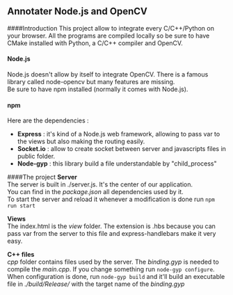 ## Annotater Node.js and OpenCV

####Introduction
This project allow to integrate every C/C++/Python on your browser. 
All the programs are compiled locally so be sure to have CMake installed with Python, a C/C++ compiler and OpenCV. 

#### Node.js 
Node.js doesn't allow by itself to integrate OpenCV. There is a famous library called node-opencv but many features are missing.  
Be sure to have npm installed (normally it comes with Node.js).  

#### npm
Here are the dependencies :  
- **Express** : it's kind of a Node.js web framework, allowing to pass var to the views but also making the routing easily.
- **Socket.io** : allow to create socket between server and javascripts files in public folder.
- **Node-gyp** : this library build a file understandable by "child_process"

####The project
**Server**  
The server is built in ./server.js. It's the center of our application.  
You can find in the _package.json_ all dependencies used by it.  
To start the server and reload it whenever a modification is done run `npm run start`  

**Views**  
The index.html is the _view_ folder. The extension is .hbs because you can pass var from the server to this file and express-handlebars make it very easy.

**C++ files**  
_cpp_ folder contains files used by the server. The _binding.gyp_ is needed to compile the _main.cpp_. If you change something run `node-gyp configure`. When configuration is done, run `node-gyp build` and it'll build an executable file in _./build/Release/_ with the target name of the _binding.gyp_
 